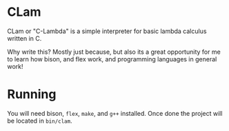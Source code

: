 # CLam

CLam or "C-Lambda" is a simple interpreter for basic lambda calculus written in C.

Why write this? Mostly just because, but also its a great opportunity for me to learn how bison, and flex work, and programming languages in general work!

# Running

You will need bison, `flex`, `make`, and `g++` installed. Once done the project will be located in `bin/clam`.
